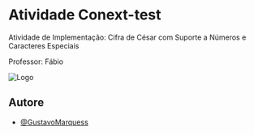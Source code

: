 
#  Atividade Conext-test

Atividade de Implementação: Cifra de César com Suporte a Números e Caracteres Especiais

Professor: Fábio


![Logo](https://photos.app.goo.gl/q1VoRCT4z9nmYfLQ6)


## Autore

- [@GustavoMarquess](https://github.com/GustavoMarquess)

